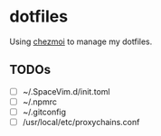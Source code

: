 # dotfiles

Using [chezmoi](https://www.chezmoi.io/) to manage my dotfiles.

## TODOs

- [ ] ~/.SpaceVim.d/init.toml
- [ ] ~/.npmrc
- [ ] ~/.gitconfig
- [ ] /usr/local/etc/proxychains.conf
